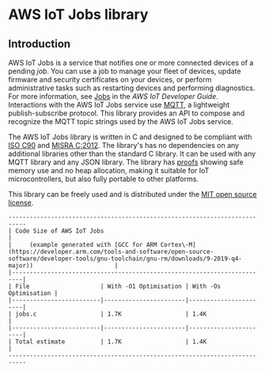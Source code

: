# AWS IoT Jobs library<a name="freertos-lib-jobs"></a>

## Introduction<a name="freertos-lib-jobs-introduction"></a>

AWS IoT Jobs is a service that notifies one or more connected devices of a pending *job*\. You can use a job to manage your fleet of devices, update firmware and security certificates on your devices, or perform administrative tasks such as restarting devices and performing diagnostics\. For more information, see [Jobs](https://docs.aws.amazon.com/iot/latest/developerguide/iot-jobs.html) in the *AWS IoT Developer Guide*\. Interactions with the AWS IoT Jobs service use [MQTT](https://freertos.org/mqtt/index.html), a lightweight publish\-subscribe protocol\. This library provides an API to compose and recognize the MQTT topic strings used by the AWS IoT Jobs service\.

The AWS IoT Jobs library is written in C and designed to be compliant with [ISO C90](https://en.wikipedia.org/wiki/ANSI_C#C90) and [MISRA C:2012](https://www.misra.org.uk/MISRAHome/MISRAC2012/tabid/196/Default.aspx)\. The library's has no dependencies on any additional libraries other than the standard C library\. It can be used with any MQTT library and any JSON library\. The library has [proofs](https://www.cprover.org/cbmc/) showing safe memory use and no heap allocation, making it suitable for IoT microcontrollers, but also fully portable to other platforms\.

This library can be freely used and is distributed under the [MIT open source license](https://freertos.org/a00114.html)\.

```
---------------------------------------------------------------------------
| Code Size of AWS IoT Jobs                                               |
|     (example generated with [GCC for ARM Cortex\-M](https://developer.arm.com/tools-and-software/open-source-software/developer-tools/gnu-toolchain/gnu-rm/downloads/9-2019-q4-major))                       |
|-------------------------------------------------------------------------|
| File                    | With -O1 Optimisation | With -Os Optimisation |
|-------------------------|-----------------------|-----------------------|
| jobs.c                  | 1.7K                  | 1.4K                  |
|-------------------------|-----------------------|-----------------------|
| Total estimate          | 1.7K                  | 1.4K                  |
---------------------------------------------------------------------------
```